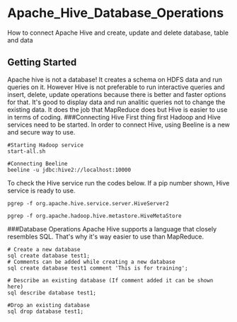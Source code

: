 # Apache_Hive_Database_Operations
How to connect Apache Hive and create, update and delete database, table and data
## Getting Started
Apache hive is not a database! It creates a schema on HDFS data and run queries on it. However Hive is not preferable to run interactive queries and insert, delete, update operations because there is better and faster options for that. It's good to display data and run analitic queries not to change the existing data. It does the job that MapReduce does but Hive is easier to use in terms of coding.
###Connecting Hive
First thing first Hadoop and Hive services need to be started. In order to connect Hive, using Beeline is a new and secure way to use.
```
#Starting Hadoop service
start-all.sh

#Connecting Beeline
beeline -u jdbc:hive2://localhost:10000
```
To check the Hive service run the codes below. If a pip number shown, Hive service is ready to use. 
```
pgrep -f org.apache.hive.service.server.HiveServer2
```
```
pgrep -f org.apache.hadoop.hive.metastore.HiveMetaStore
```

###Database Operations
Apache Hive supports a language that closely resembles SQL. That's why it's way easier to use than MapReduce.
```
# Create a new database
sql create database test1;
# Comments can be added while creating a new database
sql create database test1 comment 'This is for training';

# Describe an existing database (If comment added it can be shown here)
sql describe database test1;

#Drop an existing database
sql drop database test1;
```
